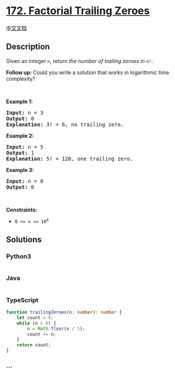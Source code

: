 # [172. Factorial Trailing Zeroes](https://leetcode.com/problems/factorial-trailing-zeroes)

[中文文档](/solution/0100-0199/0172.Factorial%20Trailing%20Zeroes/README.md)

## Description

<p>Given an integer <code>n</code>, return <em>the number of trailing zeroes in <code>n!</code></em>.</p>

<p><b>Follow up: </b>Could you write a&nbsp;solution that works in logarithmic time complexity?</p>

<p>&nbsp;</p>
<p><strong>Example 1:</strong></p>

<pre>
<strong>Input:</strong> n = 3
<strong>Output:</strong> 0
<strong>Explanation:</strong>&nbsp;3! = 6, no trailing zero.
</pre>

<p><strong>Example 2:</strong></p>

<pre>
<strong>Input:</strong> n = 5
<strong>Output:</strong> 1
<strong>Explanation:</strong>&nbsp;5! = 120, one trailing zero.
</pre>

<p><strong>Example 3:</strong></p>

<pre>
<strong>Input:</strong> n = 0
<strong>Output:</strong> 0
</pre>

<p>&nbsp;</p>
<p><strong>Constraints:</strong></p>

<ul>
	<li><code>0 &lt;= n &lt;= 10<sup>4</sup></code></li>
</ul>

## Solutions

<!-- tabs:start -->

### **Python3**

```python

```

### **Java**

```java

```

### **TypeScript**

```ts
function trailingZeroes(n: number): number {
    let count = 0;
    while (n > 0) {
        n = Math.floor(n / 5);
        count += n;
    }
    return count;
}
```

### **...**

```

```

<!-- tabs:end -->
